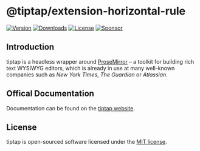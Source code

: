 # @tiptap/extension-horizontal-rule
[![Version](https://img.shields.io/npm/v/@tiptap/extension-horizontal-rule.svg?label=version)](https://www.npmjs.com/package/@tiptap/extension-horizontal-rule)
[![Downloads](https://img.shields.io/npm/dm/@tiptap/extension-horizontal-rule.svg)](https://npmcharts.com/compare/tiptap?minimal=true)
[![License](https://img.shields.io/npm/l/@tiptap/extension-horizontal-rule.svg)](https://www.npmjs.com/package/@tiptap/extension-horizontal-rule)
[![Sponsor](https://img.shields.io/static/v1?label=Sponsor&message=%E2%9D%A4&logo=GitHub)](https://github.com/sponsors/ueberdosis)

## Introduction
tiptap is a headless wrapper around [ProseMirror](https://ProseMirror.net) – a toolkit for building rich text WYSIWYG editors, which is already in use at many well-known companies such as *New York Times*, *The Guardian* or *Atlassian*.

## Offical Documentation
Documentation can be found on the [tiptap website](https://tiptap.dev).

## License
tiptap is open-sourced software licensed under the [MIT license](https://github.com/ueberdosis/tiptap-next/blob/main/LICENSE.md).
